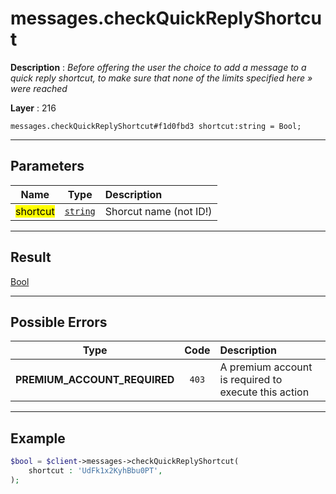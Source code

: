 # messages.checkQuickReplyShortcut

**Description** : *Before offering the user the choice to add a message to a quick reply shortcut, to make sure that none of the limits specified here &raquo; were reached*

**Layer** : 216

```tl
messages.checkQuickReplyShortcut#f1d0fbd3 shortcut:string = Bool;
```

---

## Parameters

| Name | Type | Description |
| :---: | :---: | :--- |
| <mark>shortcut</mark> | [`string`](type/string) | Shorcut name (not ID!) |

---

## Result

[Bool](type/Bool)

---

## Possible Errors

| Type | Code | Description |
| :---: | :---: | :--- |
| **PREMIUM_ACCOUNT_REQUIRED** | `403` | A premium account is required to execute this action |

---

## Example

```php
$bool = $client->messages->checkQuickReplyShortcut(
	shortcut : 'UdFk1x2KyhBbu0PT',
);
```